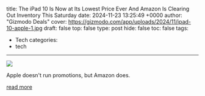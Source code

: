 title: The iPad 10 Is Now at Its Lowest Price Ever And Amazon Is Clearing Out Inventory This Saturday
date: 2024-11-23 13:25:49 +0000
author: "Gizmodo Deals"
cover: https://gizmodo.com/app/uploads/2024/11/ipad-10-apple-1.jpg
draft: false
top: false
type: post
hide: false
toc: false
tags:
  - Tech
categories:
  - tech
---

![](https://gizmodo.com/app/uploads/2024/11/ipad-10-apple-1.jpg)

Apple doesn't run promotions, but Amazon does.

[read more](https://gizmodo.com/the-ipad-10-is-now-at-its-lowest-price-ever-and-amazon-is-clearing-out-inventory-this-saturday-2000528905)
